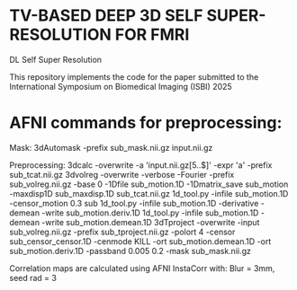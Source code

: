 # TV-BASED DEEP 3D SELF SUPER-RESOLUTION FOR FMRI
DL Self Super Resolution

This repository implements the code for the paper submitted to the International Symposium on Biomedical Imaging (ISBI) 2025

# AFNI commands for preprocessing:

Mask:
3dAutomask -prefix sub_mask.nii.gz input.nii.gz

Preprocessing:
3dcalc -overwrite -a 'input.nii.gz[5..$]' -expr 'a' -prefix sub_tcat.nii.gz
3dvolreg -overwrite -verbose -Fourier -prefix sub_volreg.nii.gz -base 0 -1Dfile sub_motion.1D -1Dmatrix_save sub_motion -maxdisp1D sub_maxdisp.1D sub_tcat.nii.gz
1d_tool.py -infile sub_motion.1D -censor_motion 0.3 sub
1d_tool.py -infile sub_motion.1D -derivative -demean -write sub_motion.deriv.1D
1d_tool.py -infile sub_motion.1D -demean -write sub_motion.demean.1D
3dTproject -overwrite -input sub_volreg.nii.gz -prefix sub_tproject.nii.gz -polort 4 -censor sub_censor_censor.1D -cenmode KILL -ort sub_motion.demean.1D -ort sub_motion.deriv.1D -passband 0.005 0.2 -mask sub_mask.nii.gz

Correlation maps are calculated using AFNI InstaCorr with:
Blur = 3mm, seed rad = 3

